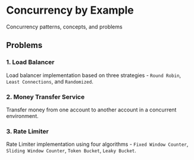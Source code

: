 # Concurrency by Example

Concurrency patterns, concepts, and problems

## Problems

### 1. Load Balancer
Load balancer implementation based on three strategies - `Round Robin`, `Least Connections`, and `Randomized`.

### 2. Money Transfer Service
Transfer money from one account to another account in a concurrent environment.

### 3. Rate Limiter
Rate Limiter implementation using four algorithms - `Fixed Window Counter`, `Sliding Window Counter`, `Token Bucket`, `Leaky Bucket`.
